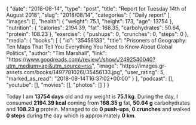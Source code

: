 {
    "date": "2018-08-14",
    "type": "post",
    "title": "Report for Tuesday 14th of August 2018",
    "slug": "2018\/08\/14",
    "categories": [
        "Daily report"
    ],
    "images": [],
    "health": {
        "weight": 75.1,
        "height": 173,
        "age": 13754
    },
    "nutrition": {
        "calories": 2194.39,
        "fat": 168.35,
        "carbohydrates": 50.64,
        "protein": 108.23
    },
    "exercise": {
        "pushups": 0,
        "crunches": 0,
        "steps": 0
    },
    "media": {
        "books": [
            {
                "id": "35456133",
                "title": "Prisoners of Geography: Ten Maps That Tell You Everything You Need to Know About Global Politics",
                "author": "Tim Marshall",
                "link": "https:\/\/www.goodreads.com\/review\/show\/2492540040?utm_medium=api&utm_source=rss",
                "image": "https:\/\/images.gr-assets.com\/books\/1497781026l\/35456133.jpg",
                "user_rating": 5,
                "marked_as_read": "2018-08-14T16:37:02+00:00"
            }
        ],
        "podcast": [],
        "youtube": [],
        "movies": [],
        "photos": []
    }
}

Today I am <strong>13754 days</strong> old and my weight is <strong>75.1 kg</strong>. During the day, I consumed <strong>2194.39 kcal</strong> coming from <strong>168.35 g</strong> fat, <strong>50.64 g</strong> carbohydrates and <strong>108.23 g</strong> protein. Managed to do <strong>0 push-ups</strong>, <strong>0 crunches</strong> and walked <strong>0 steps</strong> during the day which is approximately <strong>0 km</strong>.